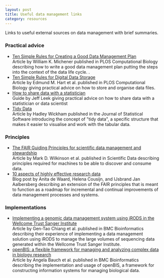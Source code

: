 ```yaml
---
layout: post
title: Useful data management links
category: resources
---
```


Links to useful external sources on data management with brief summaries.

### Practical advice

- [Ten Simple Rules for Creating a Good Data Management Plan](https://doi.org/10.1371/journal.pcbi.1004525)
  <br />
  Article by William K. Michener published in PLOS Computational Biology
  describing how to write a good data management plan putting the steps into the
  context of the data life cycle. .
- [Ten Simple Rules for Digital Data Storage](https://doi.org/10.1371/journal.pcbi.1005097)
  <br />
  Article by Edmund M. Hart et al. published in PLOS Computational Biology
  giving practical advice on how to store and organise data files.
- [How to share data with a statistician](https://github.com/jtleek/datasharing)
  <br />
  Guide by Jeff Leek giving practical advice on how to share data with a
  statistician or data scientist
- [Tidy Data](http://doi.org/10.18637/jss.v059.i10)
  <br />
  Article by Hadley Wickham published in the Journal of Statistical Software
  introducing the concept of "tidy data", a specific structure that makes it
  easier to visualise and work with the tabular data. 


### Principles

- [The FAIR Guiding Principles for scientific data management and stewardship](http://doi.org/10.1038/sdata.2016.18)
  <br />
  Article by Mark D. Wilkinson et al. published in Scientific Data describing
  principles required for machines to be able to discover and consume data.
- [10 aspects of highly effective research data](https://www.elsevier.com/connect/10-aspects-of-highly-effective-research-data)
  <br />
  Blog post by Anita de Waard, Helena Cousijn, and IJsbrand Jan Aalbersberg
  describing an extension of the FAIR principles that is meant to function as a
  roadmap for incremental and continual improvements of data management processes
  and systems.


### Implementations

- [Implementing a genomic data management system using iRODS in the Wellcome Trust Sanger Institute](https://doi.org/10.1186/1471-2105-12-361)
  <br />
  Article by Gen-Tao Chiang et al. published in BMC Bioinformatics describing
  their experience of implementing a data management solution using iRODS to
  manage the large volumes of sequencing data generated within the Wellcome Trust
  Sanger Institute. 
- [openBIS: a flexible framework for managing and analyzing complex data in biology research](https://doi.org/10.1186/1471-2105-12-468)
  <br />
  Article by Angela Bauch et al. published in BMC Bioinformatics describing the
  implementation and usage of openBIS, a framework for constructing information
  systems for managing biological data.
